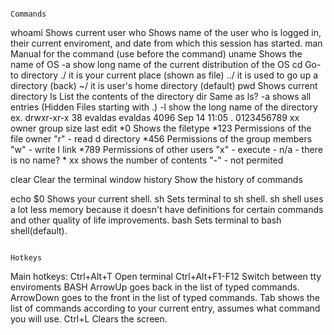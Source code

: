                                                                     Commands

whoami      Shows current user
who         Shows name of the user who is logged in, their current enviroment, and date from which this session has started.
man         Manual for the command (use before the command)
uname       Shows the name of OS
    -a      show long name of the current distribution of the OS
cd          Go-to directory
    ./       it is your current place (shown as file)
    ../      it is used to go up a directory (back)
    ~/       it is user's home directory (default)
pwd         Shows current directory
ls          List the contents of the directory
dir         Same as ls?
    -a        shows all entries (Hidden Files starting with .)
    -l        show the long name of the directory 
              ex. drwxr-xr-x 38 evaldas evaldas   4096 Sep 14 11:05  .
                  0123456789 xx owner   group     size  last edit 
                 *0 Shows the filetype            *123 Permissions of the file owner         "r" - read
                  d  directory                    *456 Permissions of the group members      "w" - write
                  l  link                         *789 Permissions of other users            "x" - execute
                  -  n/a - there is no name?      * xx shows the number of contents          "-" - not permited
                  
clear       Clear the terminal window
history     Show the history of commands

echo $0     Shows your current shell.
sh          Sets terminal to sh shell.
    sh shell uses a lot less memory because it doesn't have definitions for certain commands and other quality of life improvements.
bash        Sets terminal to bash shell(default).

                                                                    Hotkeys

  Main hotkeys:
    Ctrl+Alt+T        Open terminal
    Ctrl+Alt+F1-F12   Switch between tty enviroments
  BASH
    ArrowUp     goes back in the list of typed commands.
    ArrowDown   goes to the front in the list of typed commands.
    Tab         shows the list of commands according to your current entry, assumes what command you will use.
    Ctrl+L      Clears the screen.
